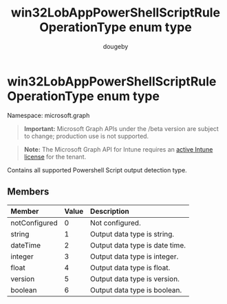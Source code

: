 ﻿---
title: "win32LobAppPowerShellScriptRuleOperationType enum type"
description: "Contains all supported Powershell Script output detection type."
author: "dougeby"
localization_priority: Normal
ms.prod: "intune"
doc_type: enumPageType
---

# win32LobAppPowerShellScriptRuleOperationType enum type

Namespace: microsoft.graph

> **Important:** Microsoft Graph APIs under the /beta version are subject to change; production use is not supported.

> **Note:** The Microsoft Graph API for Intune requires an [active Intune license](https://go.microsoft.com/fwlink/?linkid=839381) for the tenant.

Contains all supported Powershell Script output detection type.

## Members

| Member        | Value | Description                    |
| :------------ | :---- | :----------------------------- |
| notConfigured | 0     | Not configured.                |
| string        | 1     | Output data type is string.    |
| dateTime      | 2     | Output data type is date time. |
| integer       | 3     | Output data type is integer.   |
| float         | 4     | Output data type is float.     |
| version       | 5     | Output data type is version.   |
| boolean       | 6     | Output data type is boolean.   |
